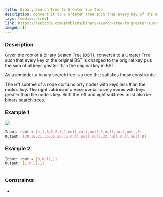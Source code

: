 ```yaml
---
title: Binary Search Tree to Greater Sum Tree
description: convert it to a Greater Tree such that every key of the original BST is changed to the original key plus the sum of all keys greater than the original key in BST.
tags: [medium, tree]
link: https://leetcode.com/problems/binary-search-tree-to-greater-sum-tree/description/
images: []
---
```


### Description

Given the root of a Binary Search Tree (BST), convert it to a Greater Tree such that every key of the original BST is changed to the original key plus the sum of all keys greater than the original key in BST.

As a reminder, a binary search tree is a tree that satisfies these constraints:

The left subtree of a node contains only nodes with keys less than the node's key.
The right subtree of a node contains only nodes with keys greater than the node's key.
Both the left and right subtrees must also be binary search trees.

### Example 1


![](https://assets.leetcode.com/uploads/2019/05/02/tree.png)

```bash
Input: root = [4,1,6,0,2,5,7,null,null,null,3,null,null,null,8]
Output: [30,36,21,36,35,26,15,null,null,null,33,null,null,null,8]
```

### Example 2

```bash
Input: root = [0,null,1]
Output: [1,null,1]
 
```

### Constraints:

- 